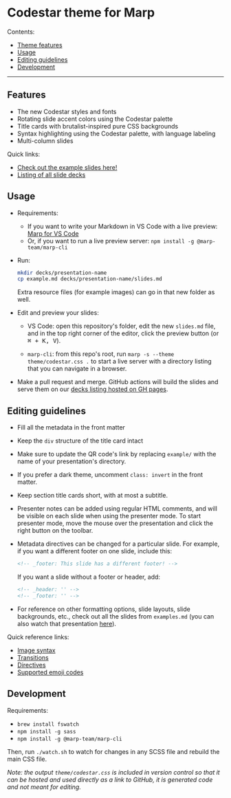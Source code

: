 # Codestar theme for Marp

Contents:

- [Theme features](#features)
- [Usage](#usage)
- [Editing guidelines](#editing-guidelines)
- [Development](#development)

---

## Features

- The new Codestar styles and fonts
- Rotating slide accent colors using the Codestar palette
- Title cards with brutalist-inspired pure CSS backgrounds
- Syntax highlighting using the Codestar palette, with language labeling
- Multi-column slides

Quick links:
- [Check out the example slides here!](https://code-star.github.io/codestar-marp/example/)
- [Listing of all slide decks](https://code-star.github.io/codestar-marp/)

## Usage

- Requirements:
    - If you want to write your Markdown in VS Code with a live preview: [Marp for VS Code](https://marketplace.visualstudio.com/items?itemName=marp-team.marp-vscode)
    - Or, if you want to run a live preview server: `npm install -g @marp-team/marp-cli`

- Run:

    ```bash
    mkdir decks/presentation-name
    cp example.md decks/presentation-name/slides.md
    ```

    Extra resource files (for example images) can go in that new folder as well.

- Edit and preview your slides:

    - VS Code: open this repository's folder, edit the new `slides.md` file, and in the top right corner of the editor, click the preview button (or <kbd>⌘ + K, V</kbd>).

    - `marp-cli`: from this repo's root, run `marp -s --theme theme/codestar.css .` to start a live server with a directory listing that you can navigate in a browser.

- Make a pull request and merge. GitHub actions will build the slides and serve them on our [decks listing hosted on GH pages](https://code-star.github.io/codestar-marp/).

## Editing guidelines

- Fill all the metadata in the front matter
- Keep the `div` structure of the title card intact
- Make sure to update the QR code's link by replacing `example/` with the name of your presentation's directory.
- If you prefer a dark theme, uncomment `class: invert` in the front matter.
- Keep section title cards short, with at most a subtitle.
- Presenter notes can be added using regular HTML comments, and will be visible on each slide when using the presenter mode. To start presenter mode, move the mouse over the presentation and click the right button on the toolbar.
- Metadata directives can be changed for a particular slide. For example, if you want a different footer on one slide, include this:

    ```html
    <!-- _footer: This slide has a different footer! -->
    ```

    If you want a slide without a footer or header, add:

    ```html
    <!-- _header: '' -->
    <!-- _footer: '' -->
    ```
- For reference on other formatting options, slide layouts, slide backgrounds, etc., check out all the slides from `examples.md` (you can also watch that presentation [here](https://code-star.github.io/codestar-marp/example/)).

Quick reference links:

- [Image syntax](https://marpit.marp.app/image-syntax)
- [Transitions](https://github.com/marp-team/marp-cli/blob/main/docs/bespoke-transitions/README.md#built-in-transitions)
- [Directives](https://marpit.marp.app/directives)
- [Supported emoji codes](https://github.com/markdown-it/markdown-it-emoji/blob/master/lib/data/full.mjs)

## Development

Requirements:

- `brew install fswatch`
- `npm install -g sass`
- `npm install -g @marp-team/marp-cli`

Then, run `./watch.sh` to watch for changes in any SCSS file and rebuild the main CSS file.

*Note: the output `theme/codestar.css` is included in version control so that it can be hosted and used directly as a link to GitHub, it is generated code and not meant for editing.*

